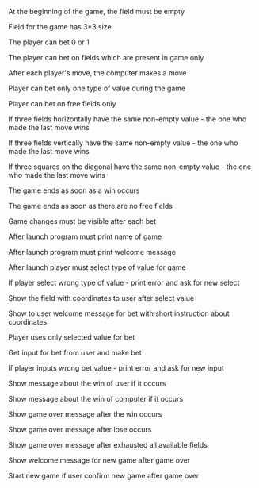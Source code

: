 At the beginning of the game, the field must be empty

Field for the game has 3*3 size

The player can bet 0 or 1

The player can bet on fields which are present in game only

After each player's move, the computer makes a move

Player can bet only one type of value during the game 

Player can bet on free fields only 

If three fields horizontally have the same non-empty value - the one who made the last move wins

If three fields vertically have the same non-empty value - the one who made the last move wins

If three squares on the diagonal have the same non-empty value - the one who made the last move wins

The game ends as soon as a win occurs 

The game ends as soon as there are no free fields

Game changes must be visible after each bet

After launch program must print name of game

After launch program must print welcome message

After launch player must select type of value for game

If player select wrong type of value - print error and ask for new select

Show the field with coordinates to user after select value

Show to user welcome message for bet with short instruction about coordinates

Player uses only selected value for bet

Get input for bet from user and make bet

If player inputs wrong bet value - print error and ask for new input

Show message about the win of user if it occurs

Show message about the win of computer if it occurs

Show game over message after the win occurs

Show game over message after lose occurs

Show game over message after exhausted all available fields

Show welcome message for new game after game over

Start new game if user confirm new game after game over